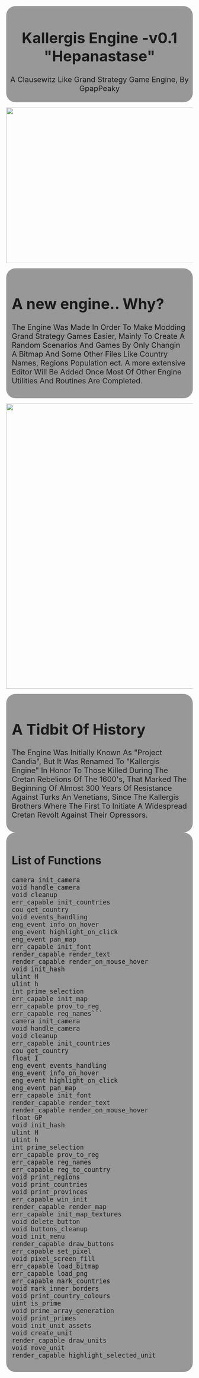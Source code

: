 <div style="background-color: rgba(0, 0, 0, 0.4);
            padding: 5px; border-radius: 25px; 
            text-align: center;
            font-size: 20px">
    <h1>Kallergis Engine -v0.1 "Hepanastase"</h1>
    <p align="center">A Clausewitz Like Grand Strategy Game Engine, By GpapPeaky</p>
</div>

<img src ="https://i.pinimg.com/564x/d8/fc/c0/d8fcc08bf770ccec00d9918e9a9bba9c.jpg"
alt = ""
style = "width: 563px;
         height: 419px; 
         display: flex;;
         margin: 0 auto;">

  
<div style="background-color: rgba(0, 0, 0, 0.4);
            padding: 15px;
            border-radius: 25px;
            text-align: left;
            font-size: 20px;">
    <h1>A new engine.. Why?</h1>
    <p align="left">  The Engine Was Made In Order To Make Modding Grand Strategy Games Easier, Mainly To Create A Random Scenarios And Games By Only Changin A Bitmap And Some Other Files Like Country Names, Regions Population ect. A more extensive Editor Will Be Added Once Most Of Other Engine Utilities And Routines Are Completed.  </p>
</div>

<img src='../history/map/provinces.bmp'
alt = ""
style = "width: 1024;
         height: 768; 
         display: block;
         margin: 0 auto;">

<div style = "background-color: rgba(0, 0, 0, 0.4);
            padding: 15px;
            border-radius: 25px;
            text-align: left;
            font-size: 20px;">
    <h1>A Tidbit Of History</h1>
    <p align="left">  The Engine Was Initially Known As "Project Candia", But It Was Renamed To "Kallergis Engine" In Honor To Those Killed During The Cretan Rebelions Of The 1600's, That Marked The Beginning Of Almost 300 Years Of Resistance Against Turks An Venetians, Since The Kallergis Brothers Where The First To Initiate A Widespread Cretan Revolt Against Their Opressors.  </p>
</div>

<div style="background-color: rgba(0, 0, 0, 0.4); padding: 15px; border-radius: 25px; text-align: left; font-size: 20px;">

## List of Functions

```
camera init_camera
void handle_camera
void cleanup
err_capable init_countries
cou get_country
void events_handling
eng_event info_on_hover
eng_event highlight_on_click
eng_event pan_map
err_capable init_font
render_capable render_text
render_capable render_on_mouse_hover
void init_hash
ulint H
ulint h
int prime_selection
err_capable init_map
err_capable prov_to_reg
err_capable reg_names```
camera init_camera
void handle_camera
void cleanup
err_capable init_countries
cou get_country
float I
eng_event events_handling
eng_event info_on_hover
eng_event highlight_on_click
eng_event pan_map
err_capable init_font
render_capable render_text
render_capable render_on_mouse_hover
float GP
void init_hash
ulint H
ulint h
int prime_selection
err_capable prov_to_reg
err_capable reg_names
err_capable reg_to_country
void print_regions
void print_countries
void print_provinces
err_capable win_init
render_capable render_map
err_capable init_map_textures
void delete_button
void buttons_cleanup
void init_menu
render_capable draw_buttons
err_capable set_pixel
void pixel_screen_fill
err_capable load_bitmap
err_capable load_png
err_capable mark_countries
void mark_inner_borders
void print_country_colours
uint is_prime
void prime_array_generation
void print_primes
void init_unit_assets
void create_unit
render_capable draw_units
void move_unit
render_capable highlight_selected_unit
```

